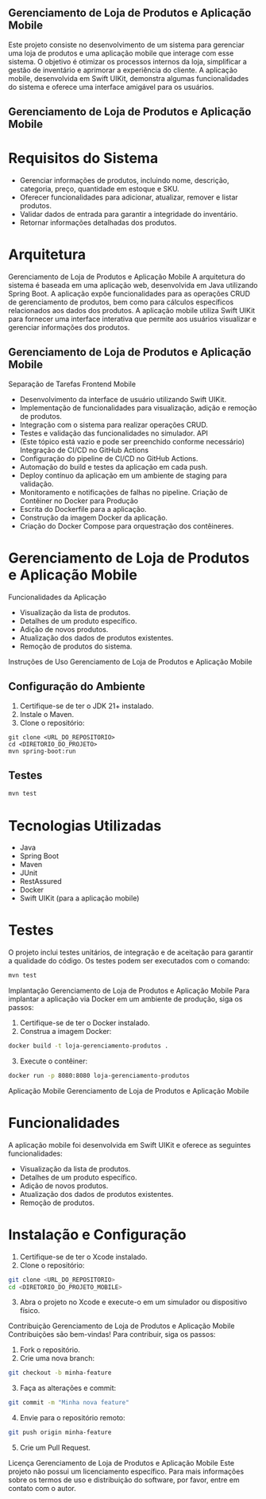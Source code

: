 ## Gerenciamento de Loja de Produtos e Aplicação Mobile
Este projeto consiste no desenvolvimento de um sistema para gerenciar uma loja de produtos e
uma aplicação mobile que interage com esse sistema. O objetivo é otimizar os processos internos
da loja, simplificar a gestão de inventário e aprimorar a experiência do cliente. A aplicação mobile,
desenvolvida em Swift UIKit, demonstra algumas funcionalidades do sistema e oferece uma
interface amigável para os usuários.

## Gerenciamento de Loja de Produtos e Aplicação Mobile
# Requisitos do Sistema
- Gerenciar informações de produtos, incluindo nome, descrição, categoria, preço, quantidade em
estoque e SKU.
- Oferecer funcionalidades para adicionar, atualizar, remover e listar produtos.
- Validar dados de entrada para garantir a integridade do inventário.
- Retornar informações detalhadas dos produtos.

# Arquitetura
Gerenciamento de Loja de Produtos e Aplicação Mobile
A arquitetura do sistema é baseada em uma aplicação web, desenvolvida em Java utilizando Spring
Boot. A aplicação expõe funcionalidades para as operações CRUD de gerenciamento de produtos,
bem como para cálculos específicos relacionados aos dados dos produtos. A aplicação mobile
utiliza Swift UIKit para fornecer uma interface interativa que permite aos usuários visualizar e
gerenciar informações dos produtos.

## Gerenciamento de Loja de Produtos e Aplicação Mobile
Separação de Tarefas
 Frontend Mobile
- Desenvolvimento da interface de usuário utilizando Swift UIKit.
- Implementação de funcionalidades para visualização, adição e remoção de produtos.
- Integração com o sistema para realizar operações CRUD.
- Testes e validação das funcionalidades no simulador.
 API
- (Este tópico está vazio e pode ser preenchido conforme necessário)
  Integração de CI/CD no GitHub Actions
- Configuração do pipeline de CI/CD no GitHub Actions.
- Automação do build e testes da aplicação em cada push.
- Deploy contínuo da aplicação em um ambiente de staging para validação.
- Monitoramento e notificações de falhas no pipeline.
  Criação de Contêiner no Docker para Produção
- Escrita do Dockerfile para a aplicação.
- Construção da imagem Docker da aplicação.
- Criação do Docker Compose para orquestração dos contêineres.

# Gerenciamento de Loja de Produtos e Aplicação Mobile
Funcionalidades da Aplicação
- Visualização da lista de produtos.
- Detalhes de um produto específico.
- Adição de novos produtos.
- Atualização dos dados de produtos existentes.
- Remoção de produtos do sistema.

Instruções de Uso
Gerenciamento de Loja de Produtos e Aplicação Mobile
## Configuração do Ambiente
1. Certifique-se de ter o JDK 21+ instalado.
2. Instale o Maven.
3. Clone o repositório:
```
git clone <URL_DO_REPOSITORIO>
cd <DIRETORIO_DO_PROJETO>
mvn spring-boot:run
```
## Testes
```bash
mvn test
```

# Tecnologias Utilizadas
- Java
- Spring Boot
- Maven
- JUnit
- RestAssured
- Docker
- Swift UIKit (para a aplicação mobile)

# Testes
O projeto inclui testes unitários, de integração e de aceitação para garantir a qualidade do código.
Os testes podem ser executados com o comando:
```bash
mvn test
```

Implantação
Gerenciamento de Loja de Produtos e Aplicação Mobile
Para implantar a aplicação via Docker em um ambiente de produção, siga os passos:
1. Certifique-se de ter o Docker instalado.
2. Construa a imagem Docker:
```bash
docker build -t loja-gerenciamento-produtos .
```
3. Execute o contêiner:
```bash
docker run -p 8080:8080 loja-gerenciamento-produtos
```

Aplicação Mobile
Gerenciamento de Loja de Produtos e Aplicação Mobile
# Funcionalidades
A aplicação mobile foi desenvolvida em Swift UIKit e oferece as seguintes funcionalidades:
- Visualização da lista de produtos.
- Detalhes de um produto específico.
- Adição de novos produtos.
- Atualização dos dados de produtos existentes.
- Remoção de produtos.
# Instalação e Configuração
1. Certifique-se de ter o Xcode instalado.
2. Clone o repositório:
```bash
git clone <URL_DO_REPOSITORIO>
cd <DIRETORIO_DO_PROJETO_MOBILE>
```
3. Abra o projeto no Xcode e execute-o em um simulador ou dispositivo físico.

Contribuição
Gerenciamento de Loja de Produtos e Aplicação Mobile
Contribuições são bem-vindas! Para contribuir, siga os passos:
1. Fork o repositório.
2. Crie uma nova branch:
```bash
git checkout -b minha-feature
```
3. Faça as alterações e commit:
```bash
git commit -m "Minha nova feature"
```
4. Envie para o repositório remoto:
```bash
git push origin minha-feature
```
5. Crie um Pull Request.

Licença
Gerenciamento de Loja de Produtos e Aplicação Mobile
Este projeto não possui um licenciamento específico. Para mais informações sobre os termos de
uso e distribuição do software, por favor, entre em contato com o autor.
